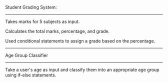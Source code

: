 Student Grading System:
________
Takes marks for 5 subjects as input.

Calculates the total marks, percentage, and grade.

Used conditional statements to assign a grade based on the percentage.
_________________________________________________
Age Group Classifier
_________________________
Take a user's age as input and classify them into an appropriate age group using if-else statements.



